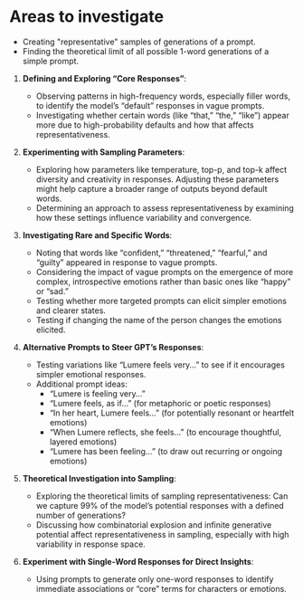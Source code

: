 # Areas to investigate

- Creating "representative" samples of generations of a prompt.
- Finding the theoretical limit of all possible 1-word generations of a simple
  prompt.

1. **Defining and Exploring “Core Responses”**:
   - Observing patterns in high-frequency words, especially filler words, to identify the model’s “default” responses in vague prompts.
   - Investigating whether certain words (like “that,” “the,” “like”) appear more due to high-probability defaults and how that affects representativeness.

1. **Experimenting with Sampling Parameters**:
   - Exploring how parameters like temperature, top-p, and top-k affect diversity and creativity in responses. Adjusting these parameters might help capture a broader range of outputs beyond default words.
   - Determining an approach to assess representativeness by examining how these settings influence variability and convergence.

1. **Investigating Rare and Specific Words**:
   - Noting that words like “confident,” “threatened,” “fearful,” and “guilty” appeared in response to vague prompts.
   - Considering the impact of vague prompts on the emergence of more complex, introspective emotions rather than basic ones like “happy” or “sad.”
   - Testing whether more targeted prompts can elicit simpler emotions and clearer states.
   - Testing if changing the name of the person changes the emotions elicited.

1. **Alternative Prompts to Steer GPT’s Responses**:
   - Testing variations like “Lumere feels very…” to see if it encourages simpler emotional responses.
   - Additional prompt ideas:
     - “Lumere is feeling very…”
     - “Lumere feels, as if…” (for metaphoric or poetic responses)
     - “In her heart, Lumere feels…” (for potentially resonant or heartfelt emotions)
     - “When Lumere reflects, she feels…” (to encourage thoughtful, layered emotions)
     - “Lumere has been feeling…” (to draw out recurring or ongoing emotions)

1. **Theoretical Investigation into Sampling**:
   - Exploring the theoretical limits of sampling representativeness: Can we capture 99% of the model’s potential responses with a defined number of generations?
   - Discussing how combinatorial explosion and infinite generative potential affect representativeness in sampling, especially with high variability in response space.

1. **Experiment with Single-Word Responses for Direct Insights**:
   - Using prompts to generate only one-word responses to identify immediate associations or “core” terms for characters or emotions.
